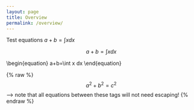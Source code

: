 ```yaml
---
layout: page
title: Overview
permalink: /overview/
---
```


Test equations $a+b=\int x dx$

$$a+b=\int x dx$$

\begin{equation}
a+b=\int x dx
\end{equation}

 {% raw %}
  $$a^2 + b^2 = c^2$$ --> note that all equations between these tags will not need escaping! 
 {% endraw %}